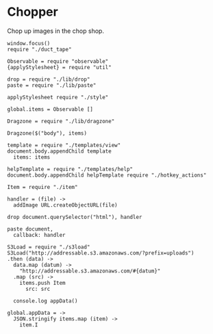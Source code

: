 Chopper
=======

Chop up images in the chop shop.

    window.focus()
    require "./duct_tape"

    Observable = require "observable"
    {applyStylesheet} = require "util"

    drop = require "./lib/drop"
    paste = require "./lib/paste"

    applyStylesheet require "./style"

    global.items = Observable []

    Dragzone = require "./lib/dragzone"

    Dragzone($("body"), items)

    template = require "./templates/view"
    document.body.appendChild template
      items: items

    helpTemplate = require "./templates/help"
    document.body.appendChild helpTemplate require "./hotkey_actions"

    Item = require "./item"

    handler = (file) ->
      addImage URL.createObjectURL(file)

    drop document.querySelector("html"), handler

    paste document,
      callback: handler

    S3Load = require "./s3load"
    S3Load("http://addressable.s3.amazonaws.com/?prefix=uploads")
    .then (data) ->
      data.map (datum) ->
        "http://addressable.s3.amazonaws.com/#{datum}"
      .map (src) ->
        items.push Item
          src: src

      console.log appData()

    global.appData = ->
      JSON.stringify items.map (item) ->
        item.I
